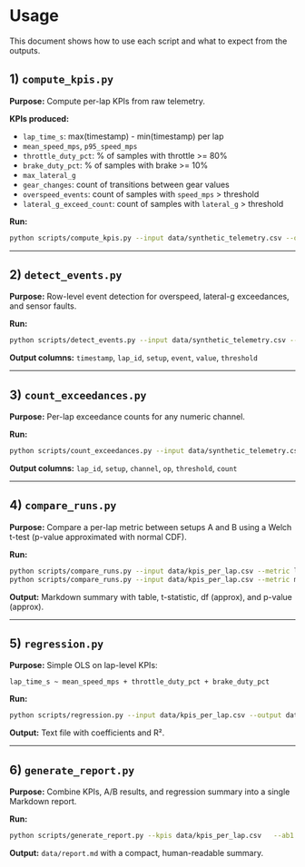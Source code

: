 # Usage

This document shows how to use each script and what to expect from the outputs.

## 1) `compute_kpis.py`

**Purpose:** Compute per-lap KPIs from raw telemetry.

**KPIs produced:**

- `lap_time_s`: max(timestamp) - min(timestamp) per lap
- `mean_speed_mps`, `p95_speed_mps`
- `throttle_duty_pct`: % of samples with throttle >= 80%
- `brake_duty_pct`: % of samples with brake >= 10%
- `max_lateral_g`
- `gear_changes`: count of transitions between gear values
- `overspeed_events`: count of samples with `speed_mps` > threshold
- `lateral_g_exceed_count`: count of samples with `lateral_g` > threshold

**Run:**

```bash
python scripts/compute_kpis.py --input data/synthetic_telemetry.csv --output data/kpis_per_lap.csv
```

---

## 2) `detect_events.py`

**Purpose:** Row-level event detection for overspeed, lateral-g exceedances, and sensor faults.

**Run:**

```bash
python scripts/detect_events.py --input data/synthetic_telemetry.csv --output data/events.csv   --overspeed_threshold 65 --lateral_g_threshold 1.8
```

**Output columns:** `timestamp`, `lap_id`, `setup`, `event`, `value`, `threshold`

---

## 3) `count_exceedances.py`

**Purpose:** Per-lap exceedance counts for any numeric channel.

**Run:**

```bash
python scripts/count_exceedances.py --input data/synthetic_telemetry.csv --output data/exceedances.csv   --channel lateral_g --threshold 1.8 --op >
```

**Output columns:** `lap_id`, `setup`, `channel`, `op`, `threshold`, `count`

---

## 4) `compare_runs.py`

**Purpose:** Compare a per-lap metric between setups A and B using a Welch t-test (p-value approximated with normal CDF).

**Run:**

```bash
python scripts/compare_runs.py --input data/kpis_per_lap.csv --metric lap_time_s --output data/ab_lap_time.md
python scripts/compare_runs.py --input data/kpis_per_lap.csv --metric mean_speed_mps --output data/ab_mean_speed.md
```

**Output:** Markdown summary with table, t-statistic, df (approx), and p-value (approx).

---

## 5) `regression.py`

**Purpose:** Simple OLS on lap-level KPIs:

```
lap_time_s ~ mean_speed_mps + throttle_duty_pct + brake_duty_pct
```

**Run:**

```bash
python scripts/regression.py --input data/kpis_per_lap.csv --output data/regression.txt
```

**Output:** Text file with coefficients and R².

---

## 6) `generate_report.py`

**Purpose:** Combine KPIs, A/B results, and regression summary into a single Markdown report.

**Run:**

```bash
python scripts/generate_report.py --kpis data/kpis_per_lap.csv   --ab1 data/ab_lap_time.md --ab2 data/ab_mean_speed.md --reg data/regression.txt   --output data/report.md
```

**Output:** `data/report.md` with a compact, human-readable summary.

